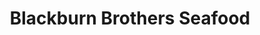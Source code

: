 ---
title: "Blackburn Brothers Seafood"
url: /rocky-point/blackburn-brothers-seafood/
shop: seafood
---
